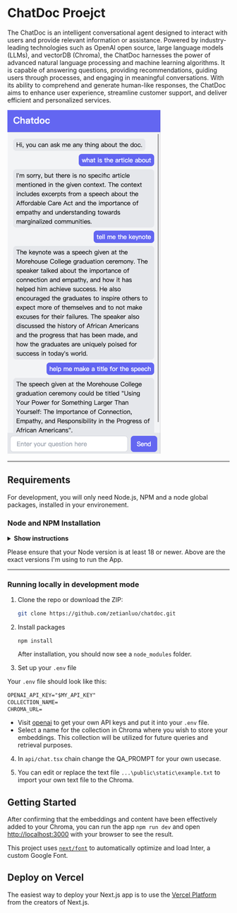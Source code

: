 # ChatDoc Proejct
The ChatDoc is an intelligent conversational agent designed to interact with users and provide relevant information or assistance. Powered by industry-leading technologies such as OpenAI open source, large language models (LLMs), and vectorDB (Chroma), the ChatDoc harnesses the power of advanced natural language processing and machine learning algorithms.  It is capable of answering questions, providing recommendations, guiding users through processes, and engaging in meaningful conversations. With its ability to comprehend and generate human-like responses, the ChatDoc aims to enhance user experience, streamline customer support, and deliver efficient and personalized services.

![Example screenshot](./images/mobile_frontend.png)

---
## Requirements

For development, you will only need Node.js, NPM and a node global packages, installed in your environement.

### Node and NPM Installation

<details><summary><b>Show instructions</b></summary>

- #### Node installation on Windows

  Just go on [official Node.js website](https://nodejs.org/) and download the installer.
Also, be sure to have `git` available in your PATH, `npm` might need it (You can find git [here](https://git-scm.com/)).

- #### Node installation on Linux

  You can install nodejs and npm easily with apt install, just execute the following commands..
      ```sh
      $ sudo apt install nodejs
      $ sudo apt install npm
      ```

- #### Other Operating Systems
  You can find more information about the installation on the [official Node.js website](https://nodejs.org/) and the [official NPM website](https://npmjs.org/).

If your installation was successful, you should be able to run the following command:
- Node.js
    ```sh
    $ node --version
    v18.16.0
    ```
- NPM
   ```sh
   $ npm --version
   9.5.1
   ```

If you need to update `npm`, just run the following commands.
    ```sh
    $ npm update -g next
    ```

</details>

Please ensure that your Node version is at least 18 or newer. Above are the exact versions I'm using to run the App.

---

### Running locally in development mode

1. Clone the repo or download the ZIP:

    ```sh
    git clone https://github.com/zetianluo/chatdoc.git
    ```

2. Install packages
    
    ```
    npm install
    ```

    After installation, you should now see a `node_modules` folder.

3. Set up your `.env` file

Your `.env` file should look like this:

```
OPENAI_API_KEY="$MY_API_KEY"
COLLECTION_NAME=
CHROMA_URL=
```

- Visit [openai](https://help.openai.com/en/articles/4936850-where-do-i-find-my-secret-api-key) to get your own API keys and put it into your `.env` file.
- Select a name for the collection in Chroma where you wish to store your embeddings. This collection will be utilized for future queries and retrieval purposes.

4. In `api/chat.tsx` chain change the QA_PROMPT for your own usecase. 

5. You can edit or replace the text file `...\public\static\example.txt` to import your own text file to the Chroma.

## Getting Started

After confirming that the embeddings and content have been effectively added to your Chroma, you can run the app `npm run dev` and open [http://localhost:3000](http://localhost:3000) with your browser to see the result.

This project uses [`next/font`](https://nextjs.org/docs/basic-features/font-optimization) to automatically optimize and load Inter, a custom Google Font.

## Deploy on Vercel

The easiest way to deploy your Next.js app is to use the [Vercel Platform](https://vercel.com/new?utm_medium=default-template&filter=next.js&utm_source=create-next-app&utm_campaign=create-next-app-readme) from the creators of Next.js.
